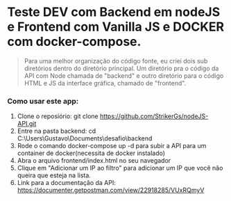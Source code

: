 # Teste DEV com Backend em nodeJS e Frontend com Vanilla JS e DOCKER com docker-compose.

> Para uma melhor organização do código fonte, eu criei dois sub diretórios dentro do diretório principal. Um diretório pra o código da API com Node chamada de "backend" e outro diretório para o código HTML e JS da interface gráfica, chamado de "frontend".

### Como usar este app:

1. Clone o reposiório: git clone https://github.com/StrikerGs/nodeJS-API.git
1. Entre na pasta backend: cd C:\Users\Gustavo\Documents\desafio\backend
1. Rode o comando docker-compose up -d para subir a API para um container de docker(necessita de docker instalado)
1. Abra o arquivo frontend/index.html no seu navegador
1. Clique em "Adicionar um IP ao filtro" para adicionar um IP que você não queira que esteja na lista.
1. Link para a documentação da API: https://documenter.getpostman.com/view/22918285/VUxRQmyV